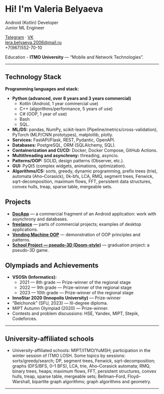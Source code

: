 # Hi! I'm Valeria Belyaeva
  
Android (Kotlin) Developer  
Junior ML Engineer  
  
[Telegram](https://t.me/irisu_r) · [VK](https://vk.com/iresu)  
lera.belyaeva.2006@mail.ru  
+7(967)552-70-10   


Education -  **ITMO University** — “Mobile and Network Technologies”.

---


## Technology Stack

**Programming languages and stack:**
* **Python (advanced, over 8 years and 3 years commercial)**
   * Kotlin (Android, 1 year commercial use)
   * C++ (algorithms/performance, 5 years of use)
   * C# (OOP, 1 year of use)
   * Bash
   * SQL.
* **ML/DS:** pandas, NumPy, scikit-learn (Pipeline/metrics/cross-validation), PyTorch (MLP/CNN prototypes), matplotlib, plotly.
* **Services:** FastAPI/Flask, REST, Pydantic, OpenAPI.
* **Databases:** PostgreSQL, ORM (SQLAlchemy, SQL).
* **Containerization and CI/CD:** Docker, Docker Compose, GitHub Actions.
* **Multithreading and asynchrony:** threading, asyncio.
* **Patterns/OOP:** SOLID, design patterns (Observer, etc.).
* **GUI:** PyQt5 (complex widgets, animations, optimization).
* **Algorithms/CS:** sorts, greedy, dynamic programming, prefix trees (trie), automata (Aho–Corasick), 0k-bfs, LCA, RMQ, segment trees, Fenwick, sqrt-decomposition, maximum flows, FFT, persistent data structures, convex hulls, treap, sparse table, mergeable sets.

## Projects

* **[DocApp](https://github.com/ValeriaBelyaeva/DocApp)** — a commercial fragment of an Android application: work with asynchrony and databases.
* **[freelance](https://github.com/ValeriaBelyaeva/freelance)** — parts of commercial projects; examples of desktop applications.
* **[Vending Machine OOP](https://github.com/ValeriaBelyaeva/vending_machine_oop)** — demonstration of OOP principles and patterns.
* **[School Project — pseudo-3D (Doom-style)](https://github.com/ValeriaBelyaeva/school_project_star_wars)** — graduation project: a pseudo-3D game.

## Olympiads and Achievements

* **VSOSh (Informatics):** 
  * 2021 — 8th grade — Prize-winner of the regional stage
  * 2022 — 9th grade — Prize-winner of the regional stage
  * 2023 — 10th grade — Prize-winner of the regional stage
* **InnoStar 2020 (Innopolis University)** — Prize-winner
* “Belchonok” (SFU, 2023) — III-degree diploma.
* MIPT Autumn Olympiad (2020) — Prize-winner.
* Contests and problem discussions: HSE, Yandex, MIPT, Stepik, Codeforces.

---

## University-affiliated schools

* University-affiliated schools: MIPT/ITMO/YuMSH; participation in the winter session of ITMO LOSH.
  Some topics by sessions: sorts/greedy/search; DP, segment trees, Fenwick, sqrt-decomposition; graphs (DFS/BFS, 0–1 BFS), LCA, trie, Aho–Corasick automata; RMQ, binary trees, heaps; maximum flows, FFT, persistent structures, convex hulls, treap, sparse table, mergeable sets; Bellman–Ford, Floyd–Warshall, bipartite graph algorithms; graph algorithms and geometry.

---
